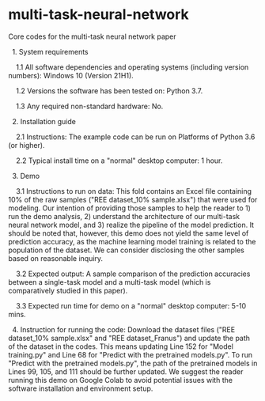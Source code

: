 # multi-task-neural-network
Core codes for the multi-task neural network paper

&nbsp;&nbsp;1. System requirements

&nbsp;&nbsp;&nbsp;&nbsp;1.1 All software dependencies and operating systems (including version numbers): 
Windows 10 (Version 21H1).

&nbsp;&nbsp;&nbsp;&nbsp;1.2 Versions the software has been tested on: 
Python 3.7.

&nbsp;&nbsp;&nbsp;&nbsp;1.3 Any required non-standard hardware: 
No.

&nbsp;&nbsp;2. Installation guide

&nbsp;&nbsp;&nbsp;&nbsp;2.1 Instructions: 
The example code can be run on Platforms of Python 3.6 (or higher).

&nbsp;&nbsp;&nbsp;&nbsp;2.2 Typical install time on a "normal" desktop computer: 
1 hour.

&nbsp;&nbsp;3. Demo

&nbsp;&nbsp;&nbsp;&nbsp;3.1 Instructions to run on data: 
This fold contains an Excel file containing 10% of the raw samples ("REE dataset_10% sample.xlsx") that were used for modeling. Our intention of providing those samples to help the reader to 1) run the demo analysis, 2) understand the architecture of our multi-task neural network model, and 3) realize the pipeline of the model prediction. It should be noted that, however, this demo does not yield the same level of prediction accuracy, as the machine learning model training is related to the population of the dataset. We can consider disclosing the other samples based on reasonable inquiry.

&nbsp;&nbsp;&nbsp;&nbsp;3.2 Expected output: 
A sample comparison of the prediction accuracies between a single-task model and a multi-task model (which is comparatively studied in this paper).

&nbsp;&nbsp;&nbsp;&nbsp;3.3 Expected run time for demo on a "normal" desktop computer: 
5-10 mins.

&nbsp;&nbsp;4. Instruction for running the code: 
Download the dataset files ("REE dataset_10% sample.xlsx" and "REE dataset_Franus") and update the path of the dataset in the codes. This means updating Line 152 for "Model training.py" and Line 68 for "Predict with the pretrained models.py". To run "Predict with the pretrained models.py", the path of the pretrained models in Lines 99, 105, and 111 should be further updated. We suggest the reader running this demo on Google Colab to avoid potential issues with the software installation and environment setup.
